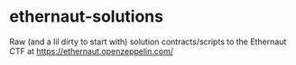 # ethernaut-solutions

Raw (and a lil dirty to start with) solution contracts/scripts to the Ethernaut CTF at https://ethernaut.openzeppelin.com/
